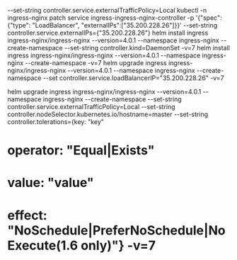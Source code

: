 --set-string controller.service.externalTrafficPolicy=Local 
kubectl -n ingress-nginx patch service ingress-ingress-nginx-controller -p '{"spec": {"type": "LoadBalancer", "externalIPs":["35.200.228.26"]}}'
--set-string controller.service.externalIPs={"35.200.228.26"}
helm install ingress ingress-nginx/ingress-nginx --version=4.0.1 --namespace ingress-nginx --create-namespace  --set-string controller.kind=DaemonSet  -v=7
helm install ingress ingress-nginx/ingress-nginx --version=4.0.1 --namespace ingress-nginx --create-namespace  -v=7
helm upgrade ingress ingress-nginx/ingress-nginx --version=4.0.1 --namespace ingress-nginx --create-namespace   --set controller.service.loadBalancerIP="35.200.228.26" -v=7

helm upgrade ingress ingress-nginx/ingress-nginx --version=4.0.1 --namespace ingress-nginx --create-namespace --set-string controller.service.externalTrafficPolicy=Local 
  --set-string controller.nodeSelector.kubernetes.io/hostname=master --set-string controller.tolerations={key: "key"
  #    operator: "Equal|Exists"
  #    value: "value"
  #    effect: "NoSchedule|PreferNoSchedule|NoExecute(1.6 only)"} -v=7

